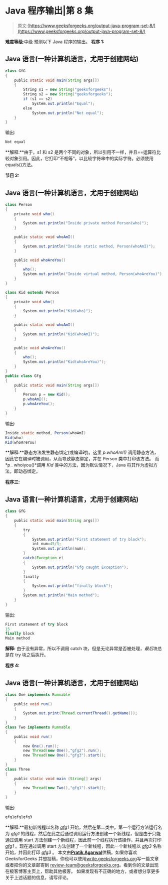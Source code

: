 # Java 程序输出|第 8 集

> 原文:[https://www.geeksforgeeks.org/output-java-program-set-8/](https://www.geeksforgeeks.org/output-java-program-set-8/)

**难度等级**:中级
预测以下 Java 程序的输出。
**程序 1:**

## Java 语言(一种计算机语言，尤用于创建网站)

```java
class GfG
{
    public static void main(String args[])
    {
        String s1 = new String("geeksforgeeks");
        String s2 = new String("geeksforgeeks");
        if (s1 == s2)
            System.out.println("Equal");
        else
            System.out.println("Not equal");
    }
}
```

输出:

```java
Not equal
```

**解释:**由于，s1 和 s2 是两个不同的对象，所以引用不一样，并且==运算符比较对象引用。因此，它打印“不相等”，以比较字符串中的实际字符。必须使用 equals()方法。

**节目 2:**

## Java 语言(一种计算机语言，尤用于创建网站)

```java
class Person
{
    private void who()
    {
        System.out.println("Inside private method Person(who)");
    }

    public static void whoAmI()
    {
        System.out.println("Inside static method, Person(whoAmI)");
    }

    public void whoAreYou()
    {
        who();
        System.out.println("Inside virtual method, Person(whoAreYou)");
    }
}

class Kid extends Person
{
    private void who()
    {
        System.out.println("Kid(who)");
    }

    public static void whoAmI()
    {
        System.out.println("Kid(whoAmI)");
    }

    public void whoAreYou()
    {
        who();
        System.out.println("Kid(whoAreYou)");
    }
}
public class Gfg
{
    public static void main(String args[])
    {
        Person p = new Kid(); 
        p.whoAmI();
        p.whoAreYou();
    }
}
```

输出:

```java
Inside static method, Person(whoAmI)
Kid(who)
Kid(whoAreYou)
```

**解释:**静态方法发生静态绑定(或编译时)。这里 *p.whoAmI()* 调用静态方法，因此它在编译时被调用，从而导致静态绑定，并在 Person 类中打印该方法。
而*p . whoiyou()*调用 *Kid* 类中的方法，因为默认情况下，Java 将其作为虚拟方法，即动态绑定。

**程序三:**

## Java 语言(一种计算机语言，尤用于创建网站)

```java
class GfG
{
    public static void main(String args[])
    {
        try
        {
            System.out.println("First statement of try block");
            int num=45/3;
            System.out.println(num);
        }
        catch(Exception e)
        {
            System.out.println("Gfg caught Exception");
        }
        finally
        {
            System.out.println("finally block");
        }
        System.out.println("Main method");
    }
}
```

输出:

```java
First statement of try block
15
finally block
Main method
```

**解释:**
由于没有异常，所以不调用 catch 块，但是无论异常是否被处理，*最后*块总是在 try 块之后执行。

**程序 4:**

## Java 语言(一种计算机语言，尤用于创建网站)

```java
class One implements Runnable
{
    public void run()
    {
        System.out.print(Thread.currentThread().getName());
    }
}
class Two implements Runnable
{
    public void run()
    {
        new One().run();
        new Thread(new One(),"gfg2").run();
        new Thread(new One(),"gfg3").start();
    }
}
class Three
{
    public static void main (String[] args)
    {
        new Thread(new Two(),"gfg1").start();
    }
}
```

输出:

```java
gfg1gfg1gfg3
```

**解释:**最初新线程以名称 *gfg1* 开始，然后在第二类中，第一个运行方法运行名为 *gfg1* 的线程，然后在此之后通过调用运行方法创建一个新线程，但是由于只能通过调用 start 方法创建一个新线程，因此前一个线程执行该操作，并且再次打印 *gfg1* 。现在通过调用 start 方法创建了一个新线程，因此一个新线程以 *gfg3* 名称开始，并因此打印 *gfg3* 。
本文由[**Pratik Agarwal**](https://www.facebook.com/Pratik.Agarwal01)供稿。如果你喜欢 GeeksforGeeks 并想投稿，你也可以使用[write.geeksforgeeks.org](https://write.geeksforgeeks.org)写一篇文章或者把你的文章邮寄到 review-team@geeksforgeeks.org。看到你的文章出现在极客博客主页上，帮助其他极客。
如果发现有不正确的地方，或者想分享更多关于上述话题的信息，请写评论。